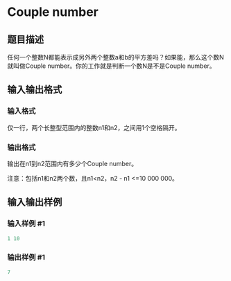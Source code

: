 # Couple number

## 题目描述

任何一个整数N都能表示成另外两个整数a和b的平方差吗？如果能，那么这个数N就叫做Couple number。你的工作就是判断一个数N是不是Couple number。

## 输入输出格式

### 输入格式

仅一行，两个长整型范围内的整数n1和n2，之间用1个空格隔开。

### 输出格式

输出在n1到n2范围内有多少个Couple number。

注意：包括n1和n2两个数，且n1<n2，n2 - n1 <=10 000 000。 

## 输入输出样例

### 输入样例 #1

```cpp
1 10

```
### 输出样例 #1

```cpp
7

```
